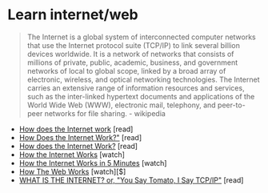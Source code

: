 # Learn internet/web

> The Internet is a global system of interconnected computer networks that use the Internet protocol suite (TCP/IP) to link several billion devices worldwide. It is a network of networks that consists of millions of private, public, academic, business, and government networks of local to global scope, linked by a broad array of electronic, wireless, and optical networking technologies. The Internet carries an extensive range of information resources and services, such as the inter-linked hypertext documents and applications of the World Wide Web (WWW), electronic mail, telephony, and peer-to-peer networks for file sharing. - wikipedia

* [How does the Internet work](http://www.w3.org/wiki/How_does_the_Internet_work) [read]
* [How Does the Internet Work?"](http://www.theshulers.com/whitepapers/internet_whitepaper/) [read]
* [How does the Internet Work?](http://web.stanford.edu/class/msande91si/www-spr04/readings/week1/InternetWhitepaper.htm) [read]
* [How the Internet Works](https://www.khanacademy.org/partner-content/code-org/internet-works) [watch]
* [How the Internet Works in 5 Minutes](https://www.youtube.com/watch?v=7_LPdttKXPc) [watch]
* [How The Web Works](https://www.eventedmind.com/classes/how-the-web-works-7f40254c) [watch][$]
* [WHAT IS THE INTERNET? or, "You Say Tomato, I Say TCP/IP"](http://www.20thingsilearned.com/en-US/what-is-the-internet/1) [read]
